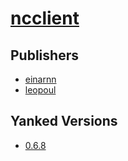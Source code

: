 # [ncclient](https://pypi.org/project/ncclient)



## Publishers
- [einarnn](https://pypi.org/user/einarnn)
- [leopoul](https://pypi.org/user/leopoul)


## Yanked Versions
- [0.6.8](https://pypi.org/project/ncclient/0.6.8)
 